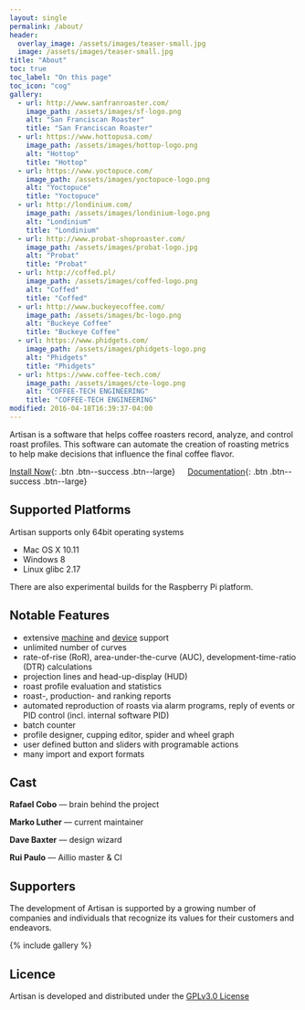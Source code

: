 ```yaml
---
layout: single
permalink: /about/
header:
  overlay_image: /assets/images/teaser-small.jpg
  image: /assets/images/teaser-small.jpg
title: "About"
toc: true
toc_label: "On this page"
toc_icon: "cog"
gallery:
  - url: http://www.sanfranroaster.com/
    image_path: /assets/images/sf-logo.png
    alt: "San Franciscan Roaster"
    title: "San Franciscan Roaster"
  - url: https://www.hottopusa.com/
    image_path: /assets/images/hottop-logo.png
    alt: "Hottop"
    title: "Hottop"
  - url: https://www.yoctopuce.com/
    image_path: /assets/images/yoctopuce-logo.png
    alt: "Yoctopuce"
    title: "Yoctopuce"
  - url: http://londinium.com/
    image_path: /assets/images/londinium-logo.png
    alt: "Londinium"
    title: "Londinium"
  - url: http://www.probat-shoproaster.com/
    image_path: /assets/images/probat-logo.jpg
    alt: "Probat"
    title: "Probat"
  - url: http://coffed.pl/
    image_path: /assets/images/coffed-logo.png
    alt: "Coffed"
    title: "Coffed"
  - url: http://www.buckeyecoffee.com/
    image_path: /assets/images/bc-logo.png
    alt: "Buckeye Coffee"
    title: "Buckeye Coffee"
  - url: https://www.phidgets.com/
    image_path: /assets/images/phidgets-logo.png
    alt: "Phidgets"
    title: "Phidgets"
  - url: https://www.coffee-tech.com/
    image_path: /assets/images/cte-logo.png
    alt: "COFFEE-TECH ENGINEERING"
    title: "COFFEE-TECH ENGINEERING"
modified: 2016-04-18T16:39:37-04:00
---
```


Artisan is a software that helps coffee roasters record, analyze, and control roast profiles. This software can automate the creation of roasting metrics to help make decisions that influence the final coffee flavor.


[Install Now]("https://github.com/artisan-roaster-scope/artisan/releases/latest"){: .btn .btn--success .btn--large}
&emsp; [Documentation](/doc/){: .btn .btn--success .btn--large}

## Supported Platforms

Artisan supports only 64bit operating systems

* Mac OS X 10.11
* Windows 8
* Linux glibc 2.17

There are also experimental builds for the Raspberry Pi platform.

## Notable Features

- extensive [machine](/machines/) and [device](/devices/) support
- unlimited number of curves
- rate-of-rise (RoR), area-under-the-curve (AUC), development-time-ratio (DTR) calculations
- projection lines and head-up-display (HUD)
- roast profile evaluation and statistics
- roast-, production- and ranking reports
- automated reproduction of roasts via alarm programs, reply of events or PID control (incl. internal software PID)
- batch counter
- profile designer, cupping editor, spider and wheel graph
- user defined button and sliders with programable actions
- many import and export formats

## Cast

__Rafael Cobo__ –– brain behind the project

__Marko Luther__ –– current maintainer

__Dave Baxter__ –– design wizard

__Rui Paulo__ –– Aillio master & CI


## Supporters

The development of Artisan is supported by a growing number of companies and individuals that recognize its values for their customers and endeavors.

{% include gallery %}

## Licence

Artisan is developed and distributed under the [GPLv3.0 License](http://www.gnu.org/copyleft/gpl.html)


